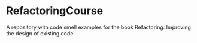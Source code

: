 # RefactoringCourse
A repository with code smell examples for the book Refactoring: Improving the design of existing code
